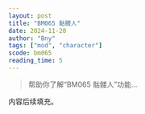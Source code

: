 ```yaml
---
layout: post
title: "BM065 骷髅人"
date: 2024-11-20
author: "Bny"
tags: ["mod", "character"]
scode: bm065
reading_time: 5
---
```


> 帮助你了解“BM065 骷髅人”功能...

内容后续填充。
